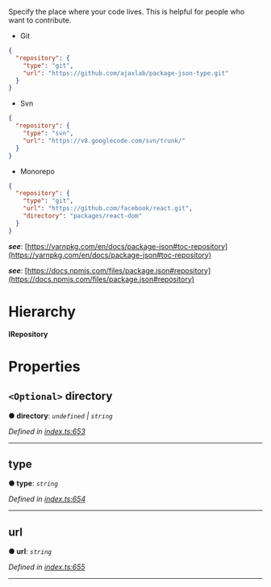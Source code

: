 

Specify the place where your code lives. This is helpful for people who want to contribute.

*   Git

```json
{
  "repository": {
    "type": "git",
    "url": "https://github.com/ajaxlab/package-json-type.git"
  }
}
```

*   Svn

```json
{
  "repository": {
    "type": "svn",
    "url": "https://v8.googlecode.com/svn/trunk/"
  }
}
```

*   Monorepo

```json
{
  "repository": {
    "type": "git",
    "url": "https://github.com/facebook/react.git",
    "directory": "packages/react-dom"
  }
}
```

*__see__*: [https://yarnpkg.com/en/docs/package-json#toc-repository](https://yarnpkg.com/en/docs/package-json#toc-repository)

*__see__*: [https://docs.npmjs.com/files/package.json#repository](https://docs.npmjs.com/files/package.json#repository)

# Hierarchy

**IRepository**

# Properties

<a id="directory"></a>

## `<Optional>` directory

**● directory**: *`undefined` \| `string`*

*Defined in [index.ts:653](https://github.com/ajaxlab/package-json-type/blob/7c09ac6/src/index.ts#L653)*

___
<a id="type"></a>

##  type

**● type**: *`string`*

*Defined in [index.ts:654](https://github.com/ajaxlab/package-json-type/blob/7c09ac6/src/index.ts#L654)*

___
<a id="url"></a>

##  url

**● url**: *`string`*

*Defined in [index.ts:655](https://github.com/ajaxlab/package-json-type/blob/7c09ac6/src/index.ts#L655)*

___

